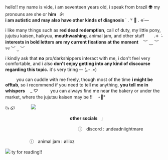 hello!! my name is vide, i am seventeen years old, i speak from brazil 👽 my pronouns are she or **him** ‎ ‎   𝜗ৎ  
**i am autistic and may also have other kinds of diagnosis**   ˙ . ꒷ 🍰 . 𖦹˙—  

i like many things such as **red dead redemption**, call of duty, my little pony, jujutsu kaisen, haikyuu, **mouthwashing**, animal jam, and other stuff
‎ ‎ ‎ ‎ ‎ ‎ ‎ .𖥔 ݁ ˖‎ ‎ __interests in bold letters are my current fixations at the moment__ ‎ ‎ ‎ ︶ ⏝ ︶ ୨୧ ︶ ⏝ ︶ 

i kindly ask that **no** pro/darkshippers interact with me, i don't feel very comfortable, and i also **don't enjoy getting into any kind of discourse regarding this topic.** it's very tiring  ~~--~~ (｡- .•)

‎ ‎ ‎ ‎ ‎ ‎ ‎ ‎ ‎ you can cuddle with me freely, though most of the time **i might be offtab**, so i recommend if you need to tell me anything, **you tell me in whispers** ㅤ_ ♡
‎ ‎ ‎ ‎ ‎ ‎ ‎ ‎ ‎ you can always find me near the bakery or under the market, where the jujutsu kaisen may be !!ㅤ ⋆🐾°

꒰ঌ ໒꒱ㅤㅤㅤㅤ![](https://i.pinimg.com/736x/2d/1e/2f/2d1e2f624c40219a174122ccec11a869.jpg)  

ㅤㅤㅤㅤㅤㅤㅤㅤㅤㅤㅤㅤㅤㅤㅤㅤ**other socials**ㅤ;

ㅤㅤㅤㅤㅤㅤㅤㅤㅤㅤㅤㅤㅤㅤㅤㅤㅤㅤⓘㅤdiscord : undeadniightmareㅤㅤㅤㅤㅤㅤㅤㅤㅤㅤㅤㅤㅤㅤㅤㅤㅤㅤㅤㅤㅤㅤㅤㅤㅤㅤㅤㅤㅤㅤㅤㅤㅤㅤㅤㅤㅤㅤㅤㅤㅤㅤㅤㅤㅤㅤㅤㅤㅤⓘㅤanimal jam : øllioz


![](https://i.pinimg.com/1200x/f6/98/b9/f698b9e937942833752595a7f18d598d.jpg) ty for reading!!
